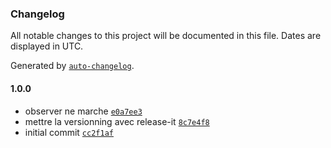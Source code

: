 ### Changelog

All notable changes to this project will be documented in this file. Dates are displayed in UTC.

Generated by [`auto-changelog`](https://github.com/CookPete/auto-changelog).

#### 1.0.0

- observer ne marche [`e0a7ee3`](https://github.com/NicRuhmer/portfolio/commit/e0a7ee3dbf107af3ad43f3613e162c3b8a29128b)
- mettre la versionning avec release-it [`8c7e4f8`](https://github.com/NicRuhmer/portfolio/commit/8c7e4f817fb3cd9235680b03c42e3b639f2aa31a)
- initial commit [`cc2f1af`](https://github.com/NicRuhmer/portfolio/commit/cc2f1af60df6a2e46616ed82c6cde46f599eef94)
